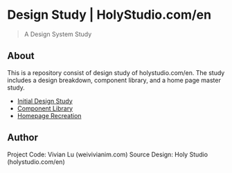 # Design Study | HolyStudio.com/en

> A Design System Study

## About

This is a repository consist of design study of holystudio.com/en. The study includes a design breakdown, component library, and a home page master study.

- [Initial Design Study](assets/HolyStudio_Casestudy.pdf)
- [Component Library](lemoncaptcha.github.io/components/)
- [Homepage Recreation](lemoncaptcha.github.io)

## Author

Project Code: Vivian Lu (weivivianim.com)
Source Design: Holy Studio (holystudio.com/en)
